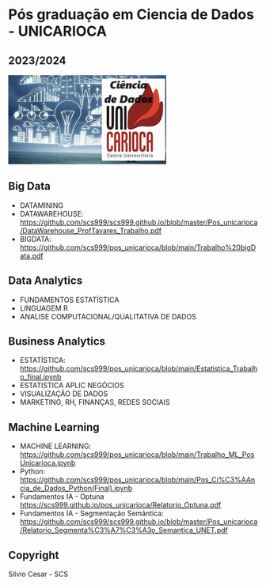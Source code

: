 # Pós graduação em Ciencia de Dados - UNICARIOCA
## 2023/2024
![Preview](img_01.jpeg)
## Big Data
- DATAMINING
- DATAWAREHOUSE: https://github.com/scs999/scs999.github.io/blob/master/Pos_unicarioca/DataWarehouse_ProfTavares_Trabalho.pdf
- BIGDATA: https://github.com/scs999/pos_unicarioca/blob/main/Trabalho%20bigData.pdf
## Data Analytics
- FUNDAMENTOS ESTATÍSTICA
- LINGUAGEM R
- ANALISE COMPUTACIONAL/QUALITATIVA DE DADOS
## Business Analytics
- ESTATÍSTICA: https://github.com/scs999/pos_unicarioca/blob/main/Estatistica_Trabalho_final.ipynb
- ESTATISTICA APLIC NEGÓCIOS
- VISUALIZAÇÃO DE DADOS
- MARKETING, RH, FINANÇAS, REDES SOCIAIS
## Machine Learning
- MACHINE LEARNING: https://github.com/scs999/pos_unicarioca/blob/main/Trabalho_ML_PosUnicarioca.ipynb
- Python: https://github.com/scs999/pos_unicarioca/blob/main/Pos_Ci%C3%AAncia_de_Dados_Python(Final).ipynb
- Fundamentos IA - Optuna https://scs999.github.io/pos_unicarioca/Relatorio_Optuna.pdf
- Fundamentos IA - Segmentação Semântica: https://github.com/scs999/scs999.github.io/blob/master/Pos_unicarioca/Relatorio_Segmenta%C3%A7%C3%A3o_Semantica_UNET.pdf
## Copyright
Silvio Cesar - SCS
